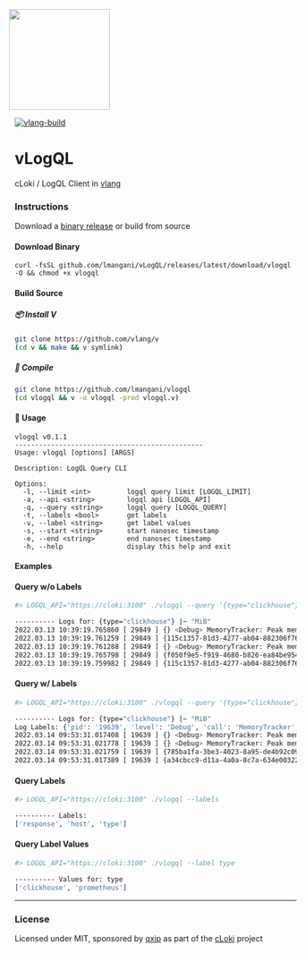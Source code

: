 <img src='https://user-images.githubusercontent.com/1423657/147935343-598c7dfd-1412-4bad-9ac6-636994810443.png' style="margin-left:-10px" width=180>

[![vlang-build](https://github.com/lmangani/vlogCLI/actions/workflows/vlang.yml/badge.svg)](https://github.com/lmangani/vlogCLI/actions/workflows/vlang.yml)

# vLogQL
cLoki / LogQL Client in [vlang](https://vlang.io/)


### Instructions
Download a [binary release](github.com/lmangani/vLogQL/releases/latest/download/vlogql) or build from source

#### Download Binary
```
curl -fsSL github.com/lmangani/vLogQL/releases/latest/download/vlogql -O && chmod +x vlogql
```

#### Build Source
##### 📦 Install V
```bash
git clone https://github.com/vlang/v
(cd v && make && v symlink)
```
##### 📖 Compile
```bash
git clone https://github.com/lmangani/vlogql
(cd vlogql && v -o vlogql -prod vlogql.v)
```


#### 🔎 Usage
```
vlogql v0.1.1
-----------------------------------------------
Usage: vlogql [options] [ARGS]

Description: LogQL Query CLI

Options:
  -l, --limit <int>         logql query limit [LOGQL_LIMIT]
  -a, --api <string>        logql api [LOGQL_API]
  -q, --query <string>      logql query [LOGQL_QUERY]
  -t, --labels <bool>       get labels
  -v, --label <string>      get label values
  -s, --start <string>      start nanosec timestamp
  -e, --end <string>        end nanosec timestamp
  -h, --help                display this help and exit
```

#### Examples
#### Query w/o Labels
```bash
#> LOGQL_API="https://cloki:3100" ./vlogql --query '{type="clickhouse"} |~ "MiB"' --limit 5

---------- Logs for: {type="clickhouse"} |~ "MiB"
2022.03.13 10:39:19.765860 [ 29849 ] {} <Debug> MemoryTracker: Peak memory usage (for query): 8.11 MiB.
2022.03.13 10:39:19.761259 [ 29849 ] {115c1357-81d3-4277-ab04-882306f76e9d} <Debug> MemoryTracker: Peak memory usage (for query): 4.12 MiB.
2022.03.13 10:39:19.761288 [ 29849 ] {} <Debug> MemoryTracker: Peak memory usage (for query): 4.12 MiB.
2022.03.13 10:39:19.765798 [ 29849 ] {f050f9e5-f919-4680-b826-ea84be9542e0} <Debug> MemoryTracker: Peak memory usage (for query): 8.11 MiB.
2022.03.13 10:39:19.759982 [ 29849 ] {115c1357-81d3-4277-ab04-882306f76e9d} <Debug> DiskLocal: Reserving 1.00 MiB on disk `default`, having unreserved 2.63 TiB.
```

#### Query w/ Labels
```bash
#> LOGQL_API="https://cloki:3100" ./vlogql --query '{type="clickhouse"} |~ "MiB"' --limit 4 --labels

---------- Logs for: {type="clickhouse"} |~ "MiB"
Log Labels: {'pid': '19639', 'level': 'Debug', 'call': 'MemoryTracker', 'type': 'clickhouse'}
2022.03.14 09:53:31.017408 [ 19639 ] {} <Debug> MemoryTracker: Peak memory usage (for query): 4.14 MiB.
2022.03.14 09:53:31.021778 [ 19639 ] {} <Debug> MemoryTracker: Peak memory usage (for query): 8.18 MiB.
2022.03.14 09:53:31.021759 [ 19639 ] {785ba1fa-3be3-4023-8a95-de4b92c096a4} <Debug> MemoryTracker: Peak memory usage (for query): 8.18 MiB.
2022.03.14 09:53:31.017389 [ 19639 ] {a34cbcc9-d11a-4a0a-8c7a-634e00322900} <Debug> MemoryTracker: Peak memory usage (for query): 4.14 MiB.
```
#### Query Labels
```bash
#> LOGQL_API="https://cloki:3100" ./vlogql --labels

---------- Labels:
['response', 'host', 'type']
```
#### Query Label Values
```bash
#> LOGQL_API="https://cloki:3100" ./vlogql --label type

---------- Values for: type
['clickhouse', 'prometheus']
```

-----

### License
Licensed under MIT, sponsored by [qxip](https://metrico.in) as part of the [cLoki](https://cloki.org) project
